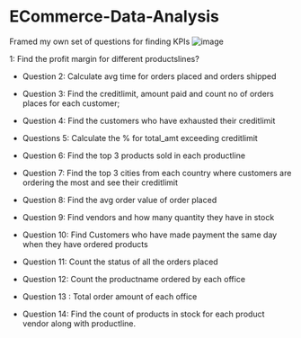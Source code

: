 # ECommerce-Data-Analysis
Framed my own set of questions for finding KPIs
![image](https://github.com/sumidhakp123/ECommerce-Data-Analysis/assets/69155879/0e0d65b4-c90d-415d-abcd-f7ae9cc771bb)

1: Find the profit margin for different productslines?

- Question 2:
  Calculate avg time for orders placed and orders shipped

- Question 3:
  Find the creditlimit, amount paid and count no of orders places for each customer;

- Question 4:
  Find the customers who have exhausted their creditlimit  

- Questions 5:
  Calculate the % for total_amt exceeding creditlimit

- Question 6:
  Find the top 3 products sold in each productline 

- Question 7:
  Find the top 3  cities from each country where customers are ordering the most and see their creditlimit

- Question 8:
  Find the avg order value of order placed

- Question 9:
  Find vendors and how many quantity they have in stock

- Question 10:
  Find Customers who have made payment the same day when they have ordered products
  
- Question 11:
 Count the status of all the orders placed
 
- Question 12:
  Count the productname ordered by each office
 
 - Question 13 :
   Total order amount of each office
 
 - Question 14:
   Find the count of products in stock for each product vendor along with productline.

